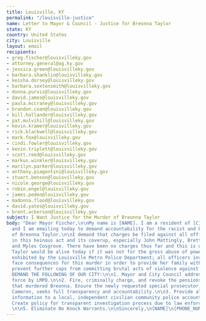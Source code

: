 ```yaml
---
title: Louisville, KY
permalink: "/louisville-justice"
name: Letter to Mayor & Council - Justice for Breonna Taylor
state: KY
country: United States
city: Louisville
layout: email
recipients:
- greg.fischer@louisvilleky.gov
- attorney.general@ag.ky.gov
- jessica.green@louisvilleky.gov
- barbara.shanklin@louisvilleky.gov
- keisha.dorsey@louisvilleky.gov
- barbara.sextonsmith@louisvilleky.gov
- donna.purvis@louisvilleky.gov
- david.james@louisvilleky.gov
- paula.mccraney@louisvilleky.gov
- brandon.coan@louisvilleky.gov
- bill.hollander@louisvilleky.gov
- pat.mulvihill@louisvilleky.gov
- kevin.kramer@louisvilleky.gov
- rick.blackwell@louisvilleky.gov
- mark.fox@louisvilleky.gov
- cindi.fowler@louisvilleky.gov
- kevin.triplett@louisvilleky.gov
- scott.reed@louisvilleky.gov
- markus.winkler@louisvilleky.gov
- marilyn.parker@louisvilleky.gov
- anthony.piagentini@louisvilleky.gov
- stuart.benson@louisvilleky.gov
- nicole.george@louisvilleky.gov
- robin.engel@louisvilleky.gov
- james.peden@louisvilleky.gov
- madonna.flood@louisvilleky.gov
- david.yates@louisvilleky.gov
- brent.ackerson@louisvilleky.gov
subject: I Want Justice for the Murder of Breonna Taylor
body: "Dear Mayor Fischer,\n\nMy name is [NAME]. I am a resident of [CITY/NEIGHBORHOOD]
  and I am emailing today to demand accountability for the racist and brutal murder
  of Breonna Taylor.\n\nI demand that charges be filed against all officers involved
  in this heinous act and its coverup, especially John Mattingly, Brett Hankinson,
  and Myles Cosgrove. There have been no charges thus far and this is unacceptable.\n\nBreonna
  Taylor would be alive today if it was not for the gross abuse of power and negligence
  exhibited by the Louisville Metro Police Department; all officers involved must
  face consequences for this murder in order to provide her family with justice and
  prevent further cops from committing brutal acts of violence against our communities.\n\nWE
  DEMAND THE FOLLOWING OF OUR CITY:\n\n1. Mayor and City Council address the use of
  force by LMPD.\n\n2. Fire, criminally charge, and revoke the pensions of the officers
  that murdered Breonna. Ensure the newly requested special prosecutor, State AG Daniel
  Cameron, seeks full transparency and accountability.\n\n3. Provide all necessary
  information to a local, independent civilian community police accountability council.\n\n4.
  Create policy for transparent investigation process due to law enforcement misconduct.
  \n\n5. Eliminate No Knock Warrants.\n\nSincerely,\n[NAME]\n[PHONE_NUMBER]\n[EMAIL]\n[ADDRESS]\n"
---
```


